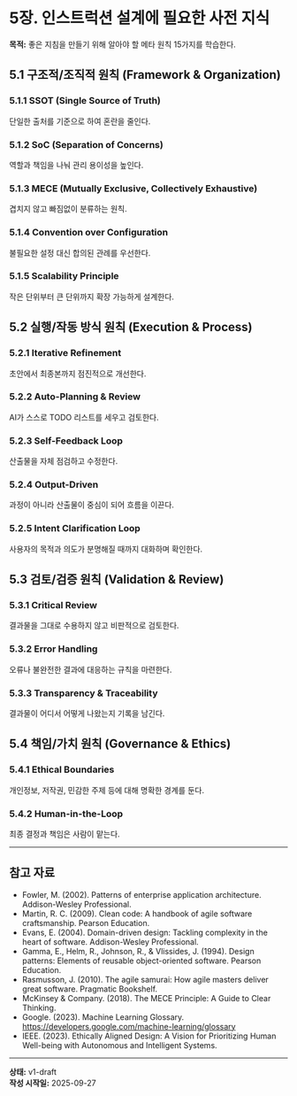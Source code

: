 # 5장. 인스트럭션 설계에 필요한 사전 지식

**목적:** 좋은 지침을 만들기 위해 알아야 할 메타 원칙 15가지를 학습한다.

## 5.1 구조적/조직적 원칙 (Framework & Organization)

### 5.1.1 SSOT (Single Source of Truth)
단일한 출처를 기준으로 하여 혼란을 줄인다.

### 5.1.2 SoC (Separation of Concerns)
역할과 책임을 나눠 관리 용이성을 높인다.

### 5.1.3 MECE (Mutually Exclusive, Collectively Exhaustive)
겹치지 않고 빠짐없이 분류하는 원칙.

### 5.1.4 Convention over Configuration
불필요한 설정 대신 합의된 관례를 우선한다.

### 5.1.5 Scalability Principle
작은 단위부터 큰 단위까지 확장 가능하게 설계한다.

## 5.2 실행/작동 방식 원칙 (Execution & Process)

### 5.2.1 Iterative Refinement
초안에서 최종본까지 점진적으로 개선한다.

### 5.2.2 Auto-Planning & Review
AI가 스스로 TODO 리스트를 세우고 검토한다.

### 5.2.3 Self-Feedback Loop
산출물을 자체 점검하고 수정한다.

### 5.2.4 Output-Driven
과정이 아니라 산출물이 중심이 되어 흐름을 이끈다.

### 5.2.5 Intent Clarification Loop
사용자의 목적과 의도가 분명해질 때까지 대화하며 확인한다.

## 5.3 검토/검증 원칙 (Validation & Review)

### 5.3.1 Critical Review
결과물을 그대로 수용하지 않고 비판적으로 검토한다.

### 5.3.2 Error Handling
오류나 불완전한 결과에 대응하는 규칙을 마련한다.

### 5.3.3 Transparency & Traceability
결과물이 어디서 어떻게 나왔는지 기록을 남긴다.

## 5.4 책임/가치 원칙 (Governance & Ethics)

### 5.4.1 Ethical Boundaries
개인정보, 저작권, 민감한 주제 등에 대해 명확한 경계를 둔다.

### 5.4.2 Human-in-the-Loop
최종 결정과 책임은 사람이 맡는다.

---

## 참고 자료

- Fowler, M. (2002). Patterns of enterprise application architecture. Addison-Wesley Professional.
- Martin, R. C. (2009). Clean code: A handbook of agile software craftsmanship. Pearson Education.
- Evans, E. (2004). Domain-driven design: Tackling complexity in the heart of software. Addison-Wesley Professional.
- Gamma, E., Helm, R., Johnson, R., & Vlissides, J. (1994). Design patterns: Elements of reusable object-oriented software. Pearson Education.
- Rasmusson, J. (2010). The agile samurai: How agile masters deliver great software. Pragmatic Bookshelf.
- McKinsey & Company. (2018). The MECE Principle: A Guide to Clear Thinking.
- Google. (2023). Machine Learning Glossary. https://developers.google.com/machine-learning/glossary
- IEEE. (2023). Ethically Aligned Design: A Vision for Prioritizing Human Well-being with Autonomous and Intelligent Systems.

---

**상태:** v1-draft  
**작성 시작일:** 2025-09-27